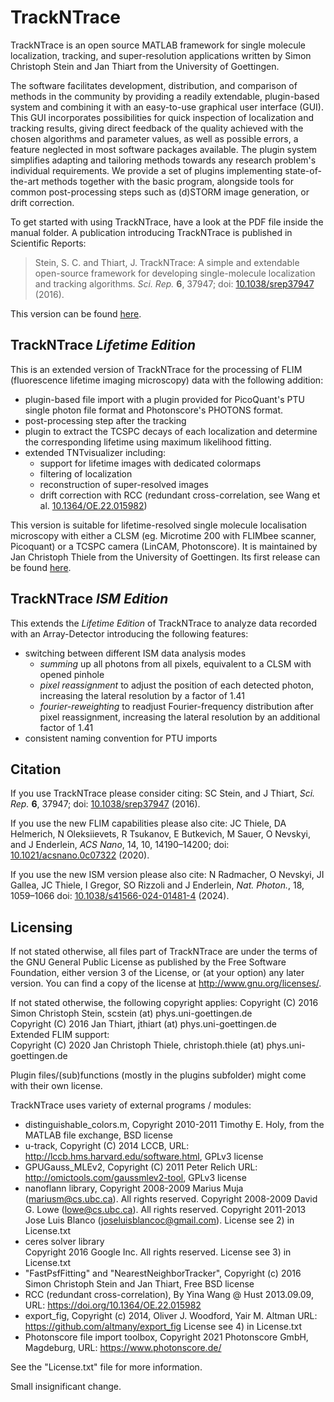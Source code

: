 # TrackNTrace

TrackNTrace is an open source MATLAB framework for single molecule localization, tracking, and super-resolution applications written by Simon Christoph Stein and Jan Thiart from the University of Goettingen.

The software facilitates development, distribution, and comparison of methods in the community by providing a readily extendable, plugin-based system and combining it with an easy-to-use graphical user interface (GUI). This GUI incorporates possibilities for quick inspection of localization and tracking results, giving direct feedback of the quality achieved with the chosen algorithms and parameter values, as well as possible errors, a feature neglected in most software packages available. The plugin system simplifies adapting and tailoring methods towards any research problem's individual requirements. We provide a set of plugins implementing state-of-the-art methods together with the basic program, alongside tools for common post-processing steps such as (d)STORM image generation, or drift correction.

To get started with using TrackNTrace, have a look at the PDF file inside the manual folder.
A publication introducing TrackNTrace is published in Scientific Reports:

>Stein, S. C. and Thiart, J. TrackNTrace: A simple and extendable open-source framework for developing single-molecule localization and tracking algorithms. *Sci. Rep.* **6**, 37947; doi: [10.1038/srep37947](https://doi.org/10.1038/srep37947) (2016).

This version can be found [here](../../releases/tag/v1.03).

## TrackNTrace *Lifetime Edition*
This is an extended version of TrackNTrace for the processing of FLIM (fluorescence lifetime imaging microscopy) data with the following addition:
* plugin-based file import with a plugin provided for PicoQuant's PTU single photon file format and Photonscore's PHOTONS format.
* post-processing step after the tracking
* plugin to extract the TCSPC decays of each localization and determine the corresponding lifetime using maximum likelihood fitting.
* extended TNTvisualizer including:
	* support for lifetime images with dedicated colormaps
	* filtering of localization
	* reconstruction of super-resolved images
	* drift correction with RCC (redundant cross-correlation, see Wang et al. [10.1364/OE.22.015982](https://doi.org/10.1364/OE.22.015982))
	
This version is suitable for lifetime-resolved single molecule localisation microscopy with either a CLSM (eg. Microtime 200 with FLIMbee scanner, Picoquant) or a TCSPC camera (LinCAM, Photonscore).
It is maintained by Jan Christoph Thiele from the University of Goettingen. Its first release can be found [here](../../releases/tag/v2.0).

## TrackNTrace *ISM Edition*
This extends the *Lifetime Edition* of TrackNTrace to analyze data recorded with an Array-Detector introducing the following features:
* switching between different ISM data analysis modes
	* *summing* up all photons from all pixels, equivalent to a CLSM with opened pinhole
	* *pixel reassignment* to adjust the position of each detected photon, increasing the lateral resolution by a factor of 1.41 
	* *fourier-reweighting* to readjust Fourier-frequency distribution after pixel reassignment, increasing the lateral resolution by an additional factor of 1.41
* consistent naming convention for PTU imports

## Citation
If you use TrackNTrace please consider citing: 
SC Stein, and J Thiart, *Sci. Rep.* **6**, 37947; doi: [10.1038/srep37947](https://doi.org/10.1038/srep37947) (2016).

If you use the new FLIM capabilities please also cite:
JC Thiele, DA Helmerich, N Oleksiievets, R Tsukanov, E Butkevich, M Sauer, O Nevskyi, and J Enderlein, *ACS Nano*, 14, 10, 14190–14200; doi: [10.1021/acsnano.0c07322](https://pubs.acs.org/doi/10.1021/acsnano.0c07322) (2020).

If you use the new ISM version please also cite:
N Radmacher, O Nevskyi, JI Gallea, JC Thiele, I Gregor, SO Rizzoli and J Enderlein, *Nat. Photon.*, 18, 1059–1066 doi: [10.1038/s41566-024-01481-4](https://doi.org/10.1038/s41566-024-01481-4) (2024).

## Licensing

If not stated otherwise, all files part of TrackNTrace are under the terms of the GNU General Public License as published by
the Free Software Foundation, either version 3 of the License, or (at your option) any later version.
You can find a copy of the license at <http://www.gnu.org/licenses/>.

If not stated otherwise, the following copyright applies:
 Copyright (C) 2016  Simon Christoph Stein, scstein (at) phys.uni-goettingen.de  
 Copyright (C) 2016  Jan Thiart, jthiart (at) phys.uni-goettingen.de  
Extended FLIM support:  
 Copyright (C) 2020  Jan Christoph Thiele, christoph.thiele (at) phys.uni-goettingen.de

Plugin files/(sub)functions (mostly in the plugins subfolder) might come with their own license.

TrackNTrace uses variety of external programs / modules:

* distinguishable_colors.m, 
	Copyright 2010-2011 Timothy E. Holy, 
	from the MATLAB file exchange, 
	BSD license
* u-track, 
	Copyright (C) 2014 LCCB, 
	URL: http://lccb.hms.harvard.edu/software.html, 
	GPLv3 license
* GPUGauss_MLEv2, 
	Copyright (C) 2011 Peter Relich
	URL: http://omictools.com/gaussmlev2-tool, 
	GPLv3 license
* nanoflann library, 
	Copyright 2008-2009  Marius Muja (mariusm@cs.ubc.ca). All rights reserved.
	Copyright 2008-2009  David G. Lowe (lowe@cs.ubc.ca). All rights reserved.
	Copyright 2011-2013  Jose Luis Blanco (joseluisblancoc@gmail.com).
	License see 2) in License.txt
* ceres solver library	
	Copyright 2016 Google Inc. All rights reserved.
	License see 3) in License.txt 
* "FastPsfFitting" and "NearestNeighborTracker",
    Copyright (c) 2016 Simon Christoph Stein and Jan Thiart,
    Free BSD license
* RCC (redundant cross-correlation),
    By Yina Wang @ Hust 2013.09.09, 
    URL: https://doi.org/10.1364/OE.22.015982
* export_fig,
    Copyright (c) 2014, Oliver J. Woodford, Yair M. Altman
    URL: https://github.com/altmany/export_fig
	License see 4) in License.txt
* Photonscore file import toolbox,
	Copyright 2021 Photonscore GmbH, Magdeburg,
	URL: https://www.photonscore.de/
	
See the "License.txt" file for more information.

Small insignificant change.